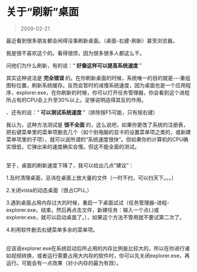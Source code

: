 # 关于“刷新”桌面 

> 2009-02-21

<div class="pcs-article-content_ptkaiapt4bxy_baiduscarticle" id="detailArticleContent_ptkaiapt4bxy_baiduscarticle">
 <p>
  最近看到很多朋友都会闲得没事刷新桌面。（桌面-右键-刷新）甚至浏览器。
 </p>
 <p>
  我是很不喜欢这个的。看得很烦，因为很多很多人都这么干。
 </p>
 <p>
  问他们为什么刷新，有的说：“
  <strong>
   好像这样可以提高系统速度
  </strong>
  ”
 </p>
 <p>
  其实这种说法是
  <strong>
   完全错误
  </strong>
  的。在你刷新桌面的时候，系统唯一的目的就是---重组图标位置，刷新系统缓存。反而会暂时的减慢系统速度，因为桌面也是一个应用程序，explorer.exe，在你刷新的时候，你可以打开任务管理器，你会看到这个进程所占有的CPU会上升至30%以上。足够说明适得其反的作用。
 </p>
 <p>
  、还有的说：“
  <strong>
   可以测试系统速度
  </strong>
  ”（排除按F5可能，只有按右键）
 </p>
 <p>
  我认为，这种方法测试是
  <strong>
   很不全面
  </strong>
  的，这么说吧，如果你更改了系统的注册表，把右键菜单里的菜单项删去几个（如个别电脑的显卡的设置菜单项之类的，或新建菜单项里的子项），就可以说所谓的“系统速度很快”。但如果你的计算机的CPU确实很低，它弹出来的速度确实会慢。但这不能全面的测试。
 </p>
 <p>
  <br/>
  至于，桌面的刷新速度下降了，我可以给出几点“建议”：
 </p>
 <p>
  1.及时清理桌面，忌讳在桌面上放大量的文件（一时不扫，可以扫天下。。。）
 </p>
 <p>
  2.关闭vista的动态桌面（很占CPU。）
 </p>
 <p>
  3.遇到桌面占用内存过大的时候，重启一下桌面试试（任务管理器-进程-explorer.exe，结束。然后再点击文件，新建任务：输入一个点(.)或explorer.exe，就可以启动桌面了。），如果这个方法不管用就不要试第二次了。
 </p>
 <p>
  4.利用软件删去右键菜单多余的菜单项。
 </p>
 <p>
  <br/>
  应该说explorer.exe在系统启动后所占用的内存比例是比较大的，所以在你进行诸如视频转换，或者运行需要占用大内存的软件时，你可以先关闭explorer.exe，再运行。可能会有一点效果（对小内存的最为有效）。
 </p>
</div>


